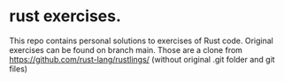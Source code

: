 # rust exercises.

This repo contains personal solutions to exercises of Rust code.
Original exercises can be found on branch main. Those are a clone from https://github.com/rust-lang/rustlings/
(without original .git folder and git files)
